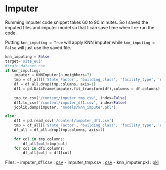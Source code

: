 # Imputer
Rumming imputer code snippet takes 60 to 90 minutes. So I saved the imputed files and imputer model so that I can save time when I re-run the code.

Putting `knn_imputing = True` will apply KNN imputer while `knn_imputing = False` will just use the saved file.

```python
knn_imputing = False
target='site_eui'
#train_dataset.csv
if knn_imputing:
    imputer = KNNImputer(n_neighbors=7)
    tmp = df_all[['State_Factor', 'building_class', 'facility_type', 'dataset', target]]
    df = df_all.drop(tmp.columns, axis=1)
    df1 = pd.DataFrame(imputer.fit_transform(df),columns = df.columns)
    
    tmp.to_csv('/content/imputer_tmp.csv', index=False)
    df1.to_csv('/content/imputer_df1.csv', index=False)
    joblib.dump(imputer, 'models/knn_imputer.pkl')

else:
    df1 = pd.read_csv('/content/imputer_df1.csv')
    tmp = df_all[['State_Factor', 'building_class', 'facility_type', 'dataset', target]]
    df_all = df_all.drop(tmp.columns, axis=1)
    
    for col in tmp.columns:
        df_all[col]=tmp[col]
    for col in df1.columns:
        df_all[col] = df1[col]
```

Files:
    -   imputer_df1.csv : [csv](https://drive.google.com/file/d/1clJmVkUvtvlNRiHS7rcPYeaDg0GY-DCZ/view?usp=sharing)
    -   imputer_tmp.csv : [csv](https://drive.google.com/file/d/1kHQrk6drRMGnFWl38s6sCkFowBYZh-Ch/view?usp=sharing)
    -   knn_imputer.pkl : [pkl](https://drive.google.com/file/d/11RUr70m8Fwgz2CYPRId7_39SurwGVzrK/view?usp=sharing)
    
